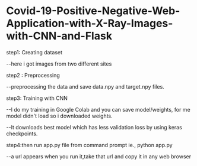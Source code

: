 # Covid-19-Positive-Negative-Web-Application-with-X-Ray-Images-with-CNN-and-Flask

step1: Creating dataset

--here i got images from two different sites

step2 :  Preprocessing

--preprocessing the data and save data.npy and target.npy files.

step3: Training with CNN

--I do my training in Google Colab and you can save model/weights, for me model didn't load so i downloaded weights.

--It downloads best model which has less validation loss by using keras checkpoints.

step4:then run app.py file from command prompt ie., python app.py

--a url appears when you run it,take that url and copy it in any web browser

